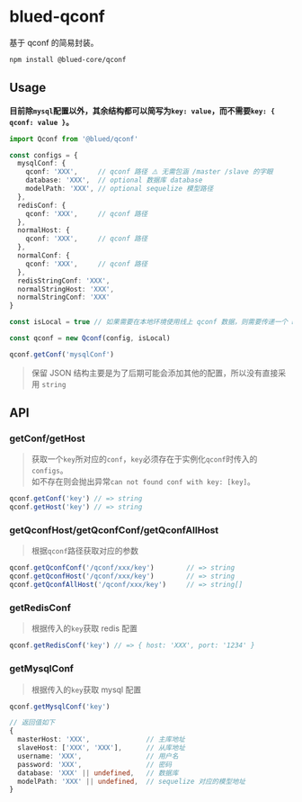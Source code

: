 # blued-qconf

基于 qconf 的简易封装。

```bash
npm install @blued-core/qconf
```

## Usage

__目前除`mysql`配置以外，其余结构都可以简写为`key: value`，而不需要`key: { qconf: value }`。__  

```typescript
import Qconf from '@blued/qconf'

const configs = {
  mysqlConf: {
    qconf: 'XXX',     // qconf 路径 ⚠️ 无需包涵 /master /slave 的字眼
    database: 'XXX',  // optional 数据库 database
    modelPath: 'XXX', // optional sequelize 模型路径
  },
  redisConf: {
    qconf: 'XXX',     // qconf 路径
  },
  normalHost: {
    qconf: 'XXX',     // qconf 路径
  },
  normalConf: {
    qconf: 'XXX',     // qconf 路径
  },
  redisStringConf: 'XXX',
  normalStringHost: 'XXX',
  normalStringConf: 'XXX'
}

const isLocal = true // 如果需要在本地环境使用线上 qconf 数据，则需要传递一个 boolean 的真值，其他环境下均可忽略该参数

const qconf = new Qconf(config, isLocal)

qconf.getConf('mysqlConf')
```

> 保留 JSON 结构主要是为了后期可能会添加其他的配置，所以没有直接采用 `string`  

## API

### getConf/getHost

> 获取一个`key`所对应的`conf`，`key`必须存在于实例化`qconf`时传入的`configs`。  
> 如不存在则会抛出异常`can not found conf with key: [key]`。 

```typescript
qconf.getConf('key') // => string
qconf.getHost('key') // => string
```

### getQconfHost/getQconfConf/getQconfAllHost

> 根据`qconf`路径获取对应的参数  

```typescript
qconf.getQconfConf('/qconf/xxx/key')        // => string
qconf.getQconfHost('/qconf/xxx/key')        // => string
qconf.getQconfAllHost('/qconf/xxx/key')     // => string[]
```

### getRedisConf

> 根据传入的`key`获取 redis 配置

```typescript
qconf.getRedisConf('key') // => { host: 'XXX', port: '1234' }
```

### getMysqlConf

> 根据传入的`key`获取 mysql 配置

```typescript
qconf.getMysqlConf('key')

// 返回值如下
{
  masterHost: 'XXX',              // 主库地址
  slaveHost: ['XXX', 'XXX'],      // 从库地址
  username: 'XXX',                // 用户名
  password: 'XXX',                // 密码
  database: 'XXX' || undefined,   // 数据库
  modelPath: 'XXX' || undefined,  // sequelize 对应的模型地址
}
```